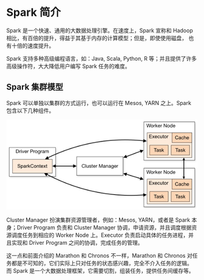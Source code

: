 # Spark 简介

Spark 是一个快速、通用的大数据处理引擎。在速度上，Spark 宣称和
Hadoop 相比，有百倍的提升，得益于其基于内存的计算模型；但是，即使使用磁盘，
也有十倍的速度提升。

Spark 支持多种高级编程语言，如：Java, Scala, Python, R
等；并且提供了许多高级操作符，大大降低用户编写 Spark 任务的难度。

## Spark 集群模型

Spark 可以单独以集群的方式运行，也可以运行在 Mesos, YARN 之上。Spark
包含以下几种组件。

![spark components](assets/spark-components.png)

Cluster Manager 扮演集群资源管理者，例如：Mesos, YARN，或者是 Spark
本身；Driver Program 负责和 Cluster Manager
协调，申请资源，并且调度根据资源调度任务到相应的 Worker Node 上。Executor
负责启动具体的任务进程，并且实现和 Driver Program 之间的协调，完成任务的管理。

这一点和前面介绍的 Marathon 和 Chronos 不一样，Marathon 和 Chronos
对任务都是不可知的，它们实际上只对任务的状态感兴趣，完全不介入任务的逻辑。
而 Spark 是一个大数据处理框架，它需要切割，组装任务，提供任务间缓存等。
